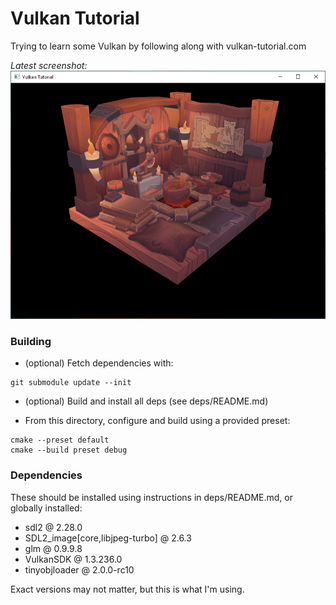 Vulkan Tutorial
==================

Trying to learn some Vulkan by following along with vulkan-tutorial.com

*Latest screenshot:*
![](screenshot3.png)



### Building


- (optional) Fetch dependencies with:
```
git submodule update --init
```
- (optional) Build and install all deps (see deps/README.md)

- From this directory, configure and build using a provided preset:
```
cmake --preset default
cmake --build preset debug
```



### Dependencies

These should be installed using instructions in deps/README.md, or globally installed:
- sdl2 @ 2.28.0
- SDL2_image[core,libjpeg-turbo] @ 2.6.3
- glm @ 0.9.9.8
- VulkanSDK @ 1.3.236.0
- tinyobjloader @ 2.0.0-rc10

Exact versions may not matter, but this is what I'm using.

